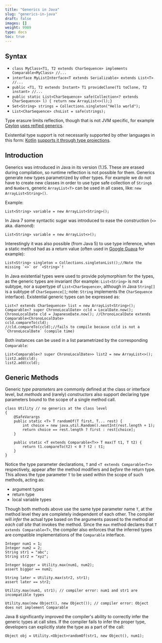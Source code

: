 ```yaml
---
title: "Generics in Java"
slug: "generics-in-java"
draft: false
images: []
weight: 9989
type: docs
toc: true
---
```


## Syntax
 - `class MyClass<T1, T2 extends CharSequence> implements Comparable<MyClass> //...`
 - `interface MyListInterface<T extends Serializable> extends List<T> //...`
 - `public <T1, T2 extends Instant> T1 provideClone(T1 toClone, T2 instant> //...`
 - `public static List<CharSequence> safe(Collection<? extends CharSequence> l) { return new ArrayList<>(l);}`
 - `Set<String> strings = Collections.singleton("Hello world");`
 - `List<CharSequence> chsList = safe(strings);`

Type erasure limits reflection, though that is not JVM specific, for example [Ceylon](http://ceylon-lang.org/) [uses reified generics](http://ceylon-lang.org/documentation/1.2/spec/html/execution.html#reification).

Existential type support is not necessarily supported by other languages in this form: [Kotlin](https://kotlinlang.org) [supports it through type projections](https://kotlinlang.org/docs/reference/java-interop.html#java-generics-in-kotlin).

## Introduction
Generics was introduced in Java in its version (1.)5. These are erased during compilation, so runtime reflection is not possible for them. Generics generate new types parametrized by other types. For example we do not have to create new classes in order to use type safe collection of `String`s and `Number`s, generic `ArrayList<T>` can be used in all cases, like: `new ArrayList<String>()`.
 
<!-- language-all: lang-java -->

Example:
 
    List<String> variable = new ArrayList<String>();
 
 In Java 7 some syntactic sugar was introduced to ease the construction (`<>` aka. diamond):
 
<!-- language: java!-->
    List<String> variable = new ArrayList<>();
 
Interestingly it was also possible (from Java 5) to use type inference, when a static method had as a return value (often used in [Google Guava](https://github.com/google/guava) for example):

    List<String> singleton = Collections.singletonList();//Note the missing `<>` or `<String>`!

In Java existential types were used to provide polymorphism for the types, as the generic types are invariant (for example: `List<String>` is not a subtype, nor a supertype of `List<CharSequence>`, although in Java `String[]` is a subtype of `CharSequence[]`; note: `String` implements the `CharSequence` interface). Existential generic types can be expressed as:

    List<? extends CharSequence> list = new ArrayList<String>();
    Comparable<? super ChronoLocalDate> ccld = LocalDate.now();
    ChronoLocalDate cld = JapaneseDate.now(); //ChronoLocalDate extends Comparable<ChronoLocalDate>
    ccld.compareTo(cld);
    //cld.compareTo(ccld);//fails to compile because ccld is not a `ChronoLocalDate` (compile time)

Both instances can be used in a list parametrized by the corresponding `Comparable`: 

    List<Comparable<? super ChronoLocalDate>> list2 = new ArrayList<>();
    list2.add(cld);
    list2.add(ccld);

## Generic Methods
Generic _type parameters_ are commonly defined at the class or interface level, but _methods_ and (rarely) _constructors_ also support declaring type parameters bound to the scope of a single method call.

```
class Utility // no generics at the class level
{
    @SafeVarargs
    public static <T> T randomOf(T first, T... rest) {
        int choice = new java.util.Random().nextInt(rest.length + 1);
        return choice == rest.length ? first : rest[choice];
    }

    public static <T extends Comparable<T>> T max(T t1, T t2) {
        return t1.compareTo(t2) < 0 ? t2 : t1;
    }
}
```

Notice the type parameter declarations, `T` and `<T extends Comparable<T>>` respectively, appear after the method modifiers and _before_ the return type.  This allows the type parameter `T` to be used within the scope of such methods, acting as:

- argument types
- return type
- local variable types

Though both methods above use the same type parameter name `T`, at the method level they are completely independent of each other. The compiler will _infer_ the actual type based on the arguments passed to the method _at each call site_ that invokes the method.  Since the `max` method declares that `T extends Comparable<T>`, the compiler also enforces that the inferred types are compatible implementations of the `Comparable` interface.

```
Integer num1 = 1;
Integer num2 = 2;
String str1 = "abc";
String str2 = "xyz";

Integer bigger = Utility.max(num1, num2);
assert bigger == num2;

String later = Utility.max(str2, str1);
assert later == str2;

Utility.max(num1, str1); // compiler error: num1 and str1 are incompatible types

Utility.max(new Object(), new Object()); // compiler error: Object does not implement Comparable
```

Java 8 significantly improved the compiler's ability to correctly infer the generic types at call sites.  If the compiler fails to infer the proper type, developers can explicitly state the type as a part of the call:

```
Object obj = Utility.<Object>randomOf(str1, new Object(), num1); 
```

